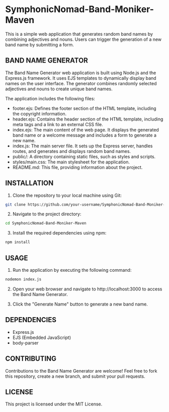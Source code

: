# SymphonicNomad-Band-Moniker-Maven

This is a simple web application that generates random band names by combining adjectives and nouns. Users can trigger the generation of a new band name by submitting a form.


## BAND NAME GENERATOR

The Band Name Generator web application is built using Node.js and the Express.js framework. It uses EJS templates to dynamically display band names on the user interface. The generator combines randomly selected adjectives and nouns to create unique band names.

The application includes the following files:

- footer.ejs: Defines the footer section of the HTML template, including the copyright information.
- header.ejs: Contains the header section of the HTML template, including meta tags and a link to an external CSS file.
- index.ejs: The main content of the web page. It displays the generated band name or a welcome message and includes a form to generate a new name.
- index.js: The main server file. It sets up the Express server, handles routes, and generates and displays random band names.
- public/: A directory containing static files, such as styles and scripts.
- styles/main.css: The main stylesheet for the application.
- README.md: This file, providing information about the project.


## INSTALLATION

1. Clone the repository to your local machine using Git:
```bash
git clone https://github.com/your-username/SymphonicNomad-Band-Moniker-Maven.git
```

2. Navigate to the project directory:
```bash
cd SymphonicNomad-Band-Moniker-Maven
```

3. Install the required dependencies using npm:
```bash
npm install
```


## USAGE

1. Run the application by executing the following command:
```bash
nodemon index.js
```

2. Open your web browser and navigate to http://localhost:3000 to access the Band Name Generator.
   
3. Click the "Generate Name" button to generate a new band name.


## DEPENDENCIES

- Express.js
- EJS (Embedded JavaScript)
- body-parser


## CONTRIBUTING

Contributions to the Band Name Generator are welcome! Feel free to fork this repository, create a new branch, and submit your pull requests.


## LICENSE

This project is licensed under the MIT License.


